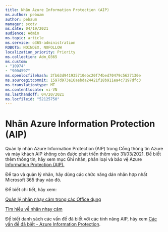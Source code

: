```yaml
---
title: Nhãn Azure Information Protection (AIP)
ms.author: pebuam
author: pebaum
manager: scotv
ms.date: 04/19/2021
audience: Admin
ms.topic: article
ms.service: o365-administration
ROBOTS: NOINDEX, NOFOLLOW
localization_priority: Priority
ms.collection: Adm_O365
ms.custom:
- "10974"
- "9004597"
ms.openlocfilehash: 2fb63d941935710ebc20f74bed70479c5627130e
ms.sourcegitcommit: 1597d973e16aebda24421f18b911ea4c7197dfc3
ms.translationtype: MT
ms.contentlocale: vi-VN
ms.lasthandoff: 04/20/2021
ms.locfileid: "52125750"
---
```

# <a name="azure-information-protection-aip-labels"></a>Nhãn Azure Information Protection (AIP)

Quản lý nhãn Azure Information Protection (AIP) trong Cổng thông tin Azure và máy khách AIP không còn được phát triển thêm vào 31/03/2021. Để biết thêm thông tin, hãy xem mục Ghi nhãn, phân loại và bảo vệ Azure [Information Protection (AIP).](https://docs.microsoft.com/azure/information-protection/aip-classification-and-protection)

Để tạo và quản lý nhãn, hãy dùng các chức năng dán nhãn hợp nhất Microsoft 365 thay vào đó. 

Để biết chi tiết, hãy xem:

[Quản lý nhãn nhạy cảm trong các Office dụng](https://docs.microsoft.com/microsoft-365/compliance/sensitivity-labels-office-apps)

[Tìm hiểu về nhãn nhạy cảm](https://docs.microsoft.com/microsoft-365/compliance/sensitivity-labels)

Để biết danh sách các vấn đề đã biết với các tính năng AIP, hãy xem [Các vấn đề đã biết - Azure Information Protection](https://docs.microsoft.com/azure/information-protection/known-issues).